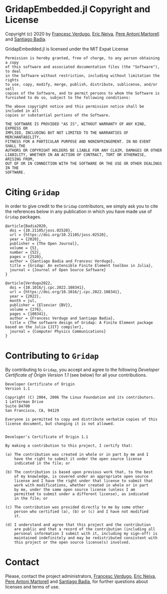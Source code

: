 GridapEmbedded.jl Copyright and License
==

Copyright (c) 2020 by [Francesc Verdugo](mailto:f.verdugo.rojano@vu.nl), [Eric Neiva](mailto:eric.neiva@college-de-france.fr), [Pere Antoni Martorell](mailto:pere.antoni.martorell@upc.edu) and [Santiago Badia](mailto:santiago.badia@monash.edu).

GridapEmbedded.jl is licensed under the MIT Expat License

```
Permission is hereby granted, free of charge, to any person obtaining a copy
of this software and associated documentation files (the "Software"), to deal
in the Software without restriction, including without limitation the rights
to use, copy, modify, merge, publish, distribute, sublicense, and/or sell
copies of the Software, and to permit persons to whom the Software is
furnished to do so, subject to the following conditions:

The above copyright notice and this permission notice shall be included in all
copies or substantial portions of the Software.

THE SOFTWARE IS PROVIDED "AS IS", WITHOUT WARRANTY OF ANY KIND, EXPRESS OR
IMPLIED, INCLUDING BUT NOT LIMITED TO THE WARRANTIES OF MERCHANTABILITY,
FITNESS FOR A PARTICULAR PURPOSE AND NONINFRINGEMENT. IN NO EVENT SHALL THE
AUTHORS OR COPYRIGHT HOLDERS BE LIABLE FOR ANY CLAIM, DAMAGES OR OTHER
LIABILITY, WHETHER IN AN ACTION OF CONTRACT, TORT OR OTHERWISE, ARISING FROM,
OUT OF OR IN CONNECTION WITH THE SOFTWARE OR THE USE OR OTHER DEALINGS IN THE
SOFTWARE.
```

Citing `Gridap`
==

In order to give credit to the `Gridap` contributors, we simply ask you to cite the references below in any publication in which you have made use of `Gridap` packages.

```
@article{Badia2020,
  doi = {10.21105/joss.02520},
  url = {https://doi.org/10.21105/joss.02520},
  year = {2020},
  publisher = {The Open Journal},
  volume = {5},
  number = {52},
  pages = {2520},
  author = {Santiago Badia and Francesc Verdugo},
  title = {Gridap: An extensible Finite Element toolbox in Julia},
  journal = {Journal of Open Source Software}
}

@article{Verdugo2022,
  doi = {10.1016/j.cpc.2022.108341},
  url = {https://doi.org/10.1016/j.cpc.2022.108341},
  year = {2022},
  month = jul,
  publisher = {Elsevier {BV}},
  volume = {276},
  pages = {108341},
  author = {Francesc Verdugo and Santiago Badia},
  title = {The software design of Gridap: A Finite Element package based on the Julia {JIT} compiler},
  journal = {Computer Physics Communications}
}
```

Contributing to `Gridap`
==

By contributing to `Gridap`, you accept and agree to the following *Developer Certificate of Origin Version 1.1* (see below) for all your contributions.

```
Developer Certificate of Origin
Version 1.1

Copyright (C) 2004, 2006 The Linux Foundation and its contributors.
1 Letterman Drive
Suite D4700
San Francisco, CA, 94129

Everyone is permitted to copy and distribute verbatim copies of this
license document, but changing it is not allowed.


Developer's Certificate of Origin 1.1

By making a contribution to this project, I certify that:

(a) The contribution was created in whole or in part by me and I
    have the right to submit it under the open source license
    indicated in the file; or

(b) The contribution is based upon previous work that, to the best
    of my knowledge, is covered under an appropriate open source
    license and I have the right under that license to submit that
    work with modifications, whether created in whole or in part
    by me, under the same open source license (unless I am
    permitted to submit under a different license), as indicated
    in the file; or

(c) The contribution was provided directly to me by some other
    person who certified (a), (b) or (c) and I have not modified
    it.

(d) I understand and agree that this project and the contribution
    are public and that a record of the contribution (including all
    personal information I submit with it, including my sign-off) is
    maintained indefinitely and may be redistributed consistent with
    this project or the open source license(s) involved.
```

Contact
==

Please, contact the project administrators, [Francesc Verdugo](mailto:f.verdugo.rojano@vu.nl), [Eric Neiva](mailto:eric.neiva@college-de-france.fr), [Pere Antoni Martorell](mailto:pere.antoni.martorell@upc.edu) and [Santiago Badia](mailto:santiago.badia@monash.edu), for further questions about licenses and terms of use.
